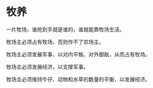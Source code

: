 # 牧养

一片牧场，谁抢到手就是谁的，谁就能靠牧场生活。

牧场主必须占有牧场，否则作不了农场主。

牧场主必须发展军事，以对内平叛、对外御敌，从而占有牧场。

牧场主必须发展经济，以支撑军事。

牧场主必须维持牛仔、动物和水草的数量的平衡，以发展经济。
